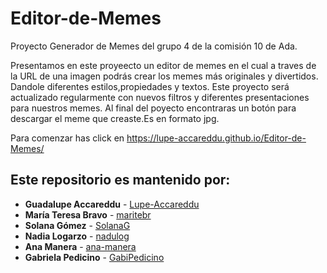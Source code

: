 # Editor-de-Memes
Proyecto Generador de Memes del grupo 4 de la comisión 10 de Ada.

Presentamos en este proyeecto un editor de memes en el cual a traves de la URL de una imagen podrás crear los memes más originales y divertidos. Dandole diferentes estilos,propiedades y textos.
Este proyecto será actualizado regularmente con nuevos filtros y diferentes presentaciones para nuestros memes.
Al final del poyecto encontraras un botón para descargar el meme que creaste.Es en formato jpg. 

Para comenzar has click en https://lupe-accareddu.github.io/Editor-de-Memes/

## Este repositorio es mantenido por:

* **Guadalupe Accareddu**  - [Lupe-Accareddu](https://github.com/Lupe-Accareddu)
* **María Teresa Bravo** - [maritebr](https://github.com/maritebr)
* **Solana Gómez** - [SolanaG](https://github.com/SolanaG)
* **Nadia Logarzo** - [nadulog](https://github.com/nadulog)
* **Ana Manera** - [ana-manera](https://github.com/ana-manera)
* **Gabriela Pedicino** - [GabiPedicino](https://github.com/GabiPedicino)
